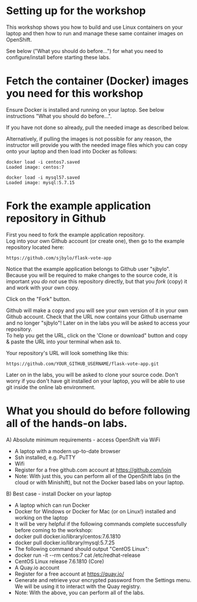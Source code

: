 # Setting up for the workshop

This workshop shows you how to build and use Linux containers on your laptop and then how to run and manage these same container images on OpenShift.

See below ("What you should do before...") for what you need to configure/install before starting these labs.

# Fetch the container (Docker) images you need for this workshop

Ensure Docker is installed and running on your laptop.  See below instructions "What you should do before...".

If you have not done so already, pull the needed image as described below.

Alternatively, if pulling the images is not possible for any reason, the instructor will provide you with the needed image files
which you can copy onto your laptop and then load into Docker as follows:

```
docker load -i centos7.saved
Loaded image: centos:7
```

```
docker load -i mysql57.saved
Loaded image: mysql:5.7.15
```


# Fork the example application repository in Github

First you need to fork the example application repository.  
Log into your own Github account (or create one), then go to the example repository located here:

```
https://github.com/sjbylo/flask-vote-app 
```

Notice that the example application belongs to Github user "sjbylo".  Because you will be required to make changes to the source code, 
it is important you *do not* use this repository directly, but that you _fork_ (copy) it and work with your own copy.

Click on the "Fork" button.

Github will make a copy and you will see your own version of it in your own Github account.
Check that the URL now contains your Github username and no longer "sjbylo"!
Later on in the labs you will be asked to access your repository.  
To help you get the URL, click on the 'Clone or download" button and copy & paste the URL into your terminal when ask to.

Your repository's URL will look something like this:

```
https://github.com/YOUR_GITHUB_USERNAME/flask-vote-app.git
```

Later on in the labs, you will be asked to clone your source code.  Don't worry if you don't have git installed on your 
laptop, you will be able to use git inside the online lab environment.


# What you should do before following all of the hands-on labs.

A) Absolute minimum requirements - access OpenShift via WiFi  
- A laptop with a modern up-to-date browser
- Ssh installed, e.g. PuTTY
- Wifi 
- Register for a free github.com account at https://github.com/join 
- Note: With just this, you can perform all of the OpenShift labs (in the cloud or with Minishift), but not the Docker based labs on your laptop. 

B) Best case - install Docker on your laptop 
- A laptop which can run Docker 
- Docker for Windows or Docker for Mac (or on Linux!) installed and working on the laptop 
- It will be very helpful if the following commands complete successfully before coming to the workshop:
 - docker pull docker.io/library/centos:7.6.1810 
 - docker pull docker.io/library/mysql:5.7.25 
- The following command should output "CentOS Linux":
 - docker run -it --rm centos:7 cat /etc/redhat-release
 - CentOS Linux release 7.6.1810 (Core) 
- A Quay.io account 
 - Register for a free account at https://quay.io/
 - Generate and retrieve your encrypted password from the Settings menu. We will be using it to interact with the Quay registry. 
- Note: With the above, you can perform all of the labs. 

